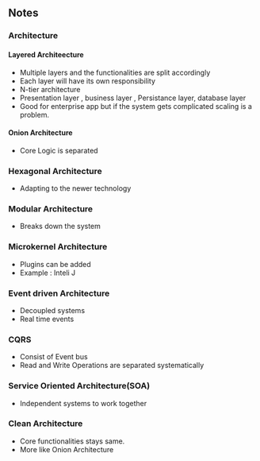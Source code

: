 ## Notes

### Architecture

#### Layered Architeecture 
- Multiple layers and the functionalities are split accordingly 
- Each layer will have its own responsibility
- N-tier architecture
- Presentation layer , business layer , Persistance layer, database layer 
- Good for enterprise app but if the system gets complicated scaling is a problem.

#### Onion Architecture
- Core Logic is separated

### Hexagonal Architecture
- Adapting to the newer technology

### Modular Architecture
- Breaks down the system

### Microkernel Architecture
- Plugins can be added
- Example : Inteli J

### Event driven Architecture
- Decoupled systems
- Real time events

### CQRS
- Consist of Event bus
- Read and Write Operations are separated systematically

### Service Oriented Architecture(SOA)
- Independent systems to work together


### Clean Architecture
- Core functionalities stays same.
- More like Onion Architecture


